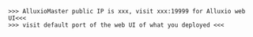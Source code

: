     >>> AlluxioMaster public IP is xxx, visit xxx:19999 for Alluxio web UI<<<
    >>> visit default port of the web UI of what you deployed <<<
